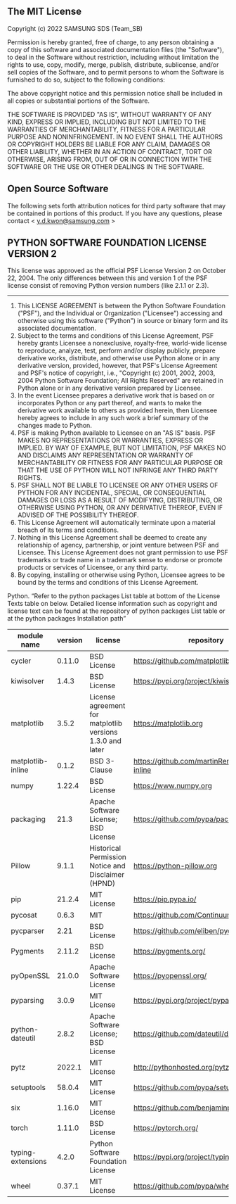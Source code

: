 ## The MIT License

Copyright (c) 2022 SAMSUNG SDS (Team_SB)

Permission is hereby granted, free of charge, to any person obtaining a copy of this software and associated documentation files (the "Software"), to deal in the Software without restriction, including without limitation the rights to use, copy, modify, merge, publish, distribute, sublicense, and/or sell copies of the Software, and to permit persons to whom the Software is furnished to do so, subject to the following conditions:

The above copyright notice and this permission notice shall be included in all copies or substantial portions of the Software.

THE SOFTWARE IS PROVIDED "AS IS", WITHOUT WARRANTY OF ANY KIND, EXPRESS OR IMPLIED, INCLUDING BUT NOT LIMITED TO THE WARRANTIES OF MERCHANTABILITY, FITNESS FOR A PARTICULAR PURPOSE AND NONINFRINGEMENT. IN NO EVENT SHALL THE AUTHORS OR COPYRIGHT HOLDERS BE LIABLE FOR ANY CLAIM, DAMAGES OR OTHER LIABILITY, WHETHER IN AN ACTION OF CONTRACT, TORT OR OTHERWISE, ARISING FROM, OUT OF OR IN CONNECTION WITH THE SOFTWARE OR THE USE OR OTHER DEALINGS IN THE SOFTWARE.

## Open Source Software

The following sets forth attribution notices for third party software that may be contained in portions of this product.
If you have any questions, please contact < y.d.kwon@samsung.com >

## PYTHON SOFTWARE FOUNDATION LICENSE VERSION 2

This license was approved as the official PSF License Version 2 on October 22, 2004. The only differences between this and version 1 of the PSF license consist of removing Python version numbers (like 2.1.1 or 2.3). 

-------------------------------------------- 
1. This LICENSE AGREEMENT is between the Python Software Foundation ("PSF"), and the Individual or Organization ("Licensee") accessing and otherwise using this software ("Python") in source or binary form and its associated documentation. 
2. Subject to the terms and conditions of this License Agreement, PSF hereby grants Licensee a nonexclusive, royalty-free, world-wide license to reproduce, analyze, test, perform and/or display publicly, prepare derivative works, distribute, and otherwise use Python alone or in any derivative version, provided, however, that PSF's License Agreement and PSF's notice of copyright, i.e., "Copyright (c) 2001, 2002, 2003, 2004 Python Software Foundation; All Rights Reserved" are retained in Python alone or in any derivative version prepared by Licensee.
3. In the event Licensee prepares a derivative work that is based on or incorporates Python or any part thereof, and wants to make the derivative work available to others as provided herein, then Licensee hereby agrees to include in any such work a brief summary of the changes made to Python. 
4. PSF is making Python available to Licensee on an "AS IS" basis. PSF MAKES NO REPRESENTATIONS OR WARRANTIES, EXPRESS OR IMPLIED. BY WAY OF EXAMPLE, BUT NOT LIMITATION, PSF MAKES NO AND DISCLAIMS ANY REPRESENTATION OR WARRANTY OF MERCHANTABILITY OR FITNESS FOR ANY PARTICULAR PURPOSE OR THAT THE USE OF PYTHON WILL NOT INFRINGE ANY THIRD PARTY RIGHTS. 
5. PSF SHALL NOT BE LIABLE TO LICENSEE OR ANY OTHER USERS OF PYTHON FOR ANY INCIDENTAL, SPECIAL, OR CONSEQUENTIAL DAMAGES OR LOSS AS A RESULT OF MODIFYING, DISTRIBUTING, OR OTHERWISE USING PYTHON, OR ANY DERIVATIVE THEREOF, EVEN IF ADVISED OF THE POSSIBILITY THEREOF. 
6. This License Agreement will automatically terminate upon a material breach of its terms and conditions. 
7. Nothing in this License Agreement shall be deemed to create any relationship of agency, partnership, or joint venture between PSF and Licensee. This License Agreement does not grant permission to use PSF trademarks or trade name in a trademark sense to endorse or promote products or services of Licensee, or any third party. 
8. By copying, installing or otherwise using Python, Licensee agrees to be bound by the terms and conditions of this License Agreement.


Python.
“Refer to the python packages List table at bottom of the License Texts table on below. Detailed license information such as copyright and license text can be found at the repository of python packages List table or at the python packages Installation path”

|module name|version|license|repository|
|------|---|---|---|
|cycler|0.11.0|BSD License|https://github.com/matplotlib/cycler
|kiwisolver|1.4.3|BSD License|https://pypi.org/project/kiwisolver/
|matplotlib|3.5.2|License agreement for matplotlib versions 1.3.0 and later|https://matplotlib.org
|matplotlib-inline|0.1.2|BSD 3-Clause|https://github.com/martinRenou/matplotlib-inline
|numpy|1.22.4|BSD License|https://www.numpy.org
|packaging|21.3|Apache Software License; BSD License|https://github.com/pypa/packaging
|Pillow|9.1.1|Historical Permission Notice and Disclaimer (HPND)|https://python-pillow.org
|pip|21.2.4|MIT License|https://pip.pypa.io/
|pycosat|0.6.3|MIT|https://github.com/ContinuumIO/pycosat
|pycparser|2.21|BSD License|https://github.com/eliben/pycparser
|Pygments|2.11.2|BSD License|https://pygments.org/
|pyOpenSSL|21.0.0|Apache Software License|https://pyopenssl.org/
|pyparsing|3.0.9|MIT License|https://pypi.org/project/pyparsing/
|python-dateutil|2.8.2|Apache Software License; BSD License|https://github.com/dateutil/dateutil
|pytz|2022.1|MIT License|http://pythonhosted.org/pytz
|setuptools|58.0.4|MIT License|https://github.com/pypa/setuptools
|six|1.16.0|MIT License|https://github.com/benjaminp/six
|torch|1.11.0|BSD License|https://pytorch.org/
|typing-extensions|4.2.0|Python Software Foundation License|https://pypi.org/project/typing-extensions/
|wheel|0.37.1|MIT License|https://github.com/pypa/wheel
